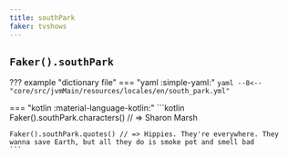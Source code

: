 ```yaml
---
title: southPark
faker: tvshows
---
```


## `Faker().southPark`

??? example "dictionary file"
    === "yaml :simple-yaml:"
        ```yaml
        --8<-- "core/src/jvmMain/resources/locales/en/south_park.yml"
        ```

=== "kotlin :material-language-kotlin:"
    ```kotlin
    Faker().southPark.characters() // => Sharon Marsh

    Faker().southPark.quotes() // => Hippies. They're everywhere. They wanna save Earth, but all they do is smoke pot and smell bad
    ```
